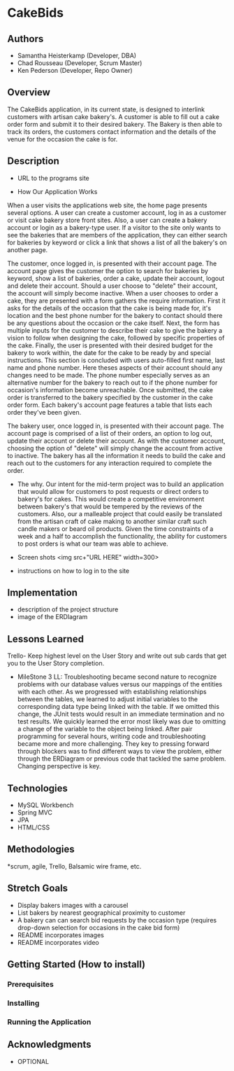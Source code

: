 # CakeBids

## Authors
* Samantha Heisterkamp (Developer, DBA)
* Chad Rousseau (Developer, Scrum Master)
* Ken Pederson (Developer, Repo Owner)

## Overview
The CakeBids application, in its current state, is designed to interlink customers with artisan cake bakery's. A customer is able to fill out a cake order form and submit it to their desired bakery. The Bakery is then able to track its orders, the customers contact information and the details of the venue for the occasion the cake is for.



## Description

* URL to the programs site

* How Our Application Works

When a user visits the applications web site, the home page presents several options. A user can create a customer account, log in as a customer or visit cake bakery store front sites. Also,  a user can create a bakery account or login as a bakery-type user. If a visitor to the site only wants to see the bakeries that are members of the application, they can either search for bakeries by keyword or click a link that shows a list of all the bakery's on another page. 

The customer, once logged in, is presented with their account page. The account page gives the customer the option to search for bakeries by keyword, show a list of bakeries, order a cake, update their account, logout and delete their account. Should a user choose to "delete" their account, the account will simply become inactive. When a user chooses to order a cake, they are presented with a form gathers the require information. First it asks for the details of the occasion that the cake is being made for, it's location and the best phone number for the bakery to contact should there be any questions about the occasion or the cake itself. Next, the form has multiple inputs for the customer to describe their cake to give the bakery a vision to follow when designing the cake, followed by specific properties of the cake. Finally, the user is presented with their desired budget for the bakery to work within, the date for the cake to be ready by and special instructions. This section is concluded with users auto-filled first name, last name and phone number. Here theses aspects of their account should any changes need to be made. The phone number especially serves as an alternative number for the bakery to reach out to if the phone number for occasion's information become unreachable. Once submitted, the cake order is transferred to the bakery specified by the customer in the cake order form. Each bakery's account page features a table that lists each order they've been given.

The bakery user, once logged in, is presented with their account page. The account page is comprised of a list of their orders, an option to log out, update their account or delete their account. As with the customer account, choosing the option of "delete" will simply change the account from active to inactive. The bakery has all the information it needs to build the cake and reach out to the customers for any interaction required to complete the order.

* The why. 
Our intent for the mid-term project was to build an application that would allow for customers to post requests or direct orders to bakery's for cakes. This would create a competitive environment between bakery's that would be tempered by the reviews of the customers. Also, our a malleable project that could easily be translated from the artisan craft of cake making to another similar craft such candle makers or beard oil products. Given the time constraints of a week and a half to accomplish the functionality, the ability for customers to post orders is what our team was able to achieve. 

* Screen shots <img src+"URL HERE" width=300>

* instructions on how to log in to the site



## Implementation

* description of the project structure
* image of the ERDIagram

## Lessons Learned

Trello- Keep highest level on the User Story and write out sub cards that get you to the User Story completion.

* MileStone 3 LL: Troubleshooting became second nature to recognize problems with our database values versus our mappings of the entities with each other. As we progressed with establishing relationships between the tables,  we learned to adjust initial variables to the corresponding data type being linked with the table. If we omitted this change, the JUnit tests would result in an immediate termination and no test results. We quickly learned the error most likely was due to omitting a change of the variable to the object being linked. After pair programming for several hours, writing code and troubleshooting became more and more challenging. They key to pressing forward through blockers was to find different ways to view the problem, either through the ERDiagram or previous code that tackled the same problem. Changing perspective is key.  

## Technologies 

* MySQL Workbench
* Spring MVC
* JPA 
* HTML/CSS


## Methodologies

*scrum, agile, Trello, Balsamic wire frame, etc. 

## Stretch Goals

* Display bakers images with a carousel
* List bakers by nearest geographical proximity to customer 
* A bakery can can search bid requests by the occasion type (requires drop-down selection for occasions in the cake bid form)
* README incorporates images
* README incorporates video


## Getting Started (How to install)

### Prerequisites

### Installing

### Running the Application

## Acknowledgments
* OPTIONAL